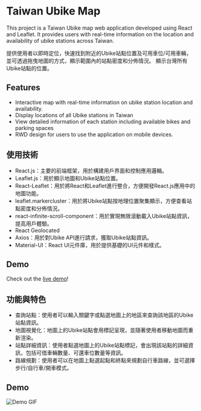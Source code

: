 
# Taiwan Ubike Map 

This project is a Taiwan Ubike map web application developed using React and Leaflet. It provides users with real-time information on the location and availability of ubike stations across Taiwan.

提供使用者以即時定位，快速找到附近的Ubike站點位置及可用車位/可用車輛，並可透過拖曳地圖的方式，顯示範圍內的站點密度和分佈情況。
顯示台灣所有Ubike站點的位置。

## Features
- Interactive map with real-time information on ubike station location and availability.
- Display locations of all Ubike stations in Taiwan
- View detailed information of each station including available bikes and parking spaces
- RWD design for users to use the application on mobile devices.
 

## 使用技術

- React.js：主要的前端框架，用於構建用戶界面和控制應用邏輯。
- Leaflet.js：用於顯示地圖和Ubike站點位置。
- React-Leaflet：用於將React和Leaflet進行整合，方便開發React.js應用中的地圖功能。
- leaflet.markercluster：用於將Ubike站點按地理位置聚集顯示，方便查看站點密度和分佈情況。
- react-infinite-scroll-component：用於實現無限滾動載入Ubike站點資訊，提高用戶體驗。
- React Geolocated 
- Axios：用於對Ubike API進行請求，獲取Ubike站點資訊。
- Material-UI：React UI元件庫，用於提供基礎的UI元件和樣式。
 
 
## Demo

Check out the [live demo](https://reiracode.github.io/react-leaflet-map/)!

 

## 功能與特色

- 查詢站點：使用者可以輸入關鍵字或點選地圖上的地區來查詢該地區的Ubike站點資訊。
- 地圖視覺化：地圖上的Ubike站點會用標記呈現，並隨著使用者移動地圖而重新渲染。
- 站點詳細資訊：使用者點選地圖上的Ubike站點標記，會出現該站點的詳細資訊，包括可借車輛數量、可還車位數量等資訊。
- 路線規劃：使用者可以在地圖上點選起點和終點來規劃自行車路線，並可選擇步行/自行車/開車模式。

## Demo

![Demo GIF](https://i.imgur.com/8RPlHHy.gif)
